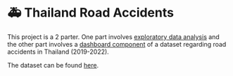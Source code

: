 # :ambulance:	Thailand Road Accidents

This project is a 2 parter. One part involves [exploratory data analysis](https://github.com/forgek153/Projects/blob/main/Python/Thailand%20Road%20Accidents/Thailand%20Road%20Accidents.ipynb)  and the other part involves a [dashboard component](TODO) of a dataset regarding road accidents in Thailand (2019-2022).

The dataset can be found [here]( https://www.kaggle.com/datasets/thaweewatboy/thailand-road-accident-2019-2022).
